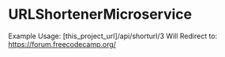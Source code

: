 # URLShortenerMicroservice
Example Usage:
[this_project_url]/api/shorturl/3
Will Redirect to:
https://forum.freecodecamp.org/
